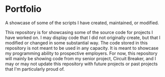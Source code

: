 # Portfolio
A showcase of some of the scripts I have created, maintained, or modified.

This repository is for showcasing some of the source code for projects I have worked on. I may display code that I did not originally create, but that I modified or changed in some substantial way. The code stored in this repository is not meant to be used in any capacity. It is meant to showcase my programming ability to prospective employers. For now, this repository will mainly be showing code from my senior project, Circuit Breaker, and I may or may not update this repository with future projects or past projects that I'm particularly proud of. 
